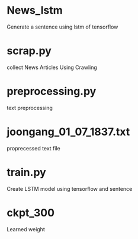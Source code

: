 # News_lstm
Generate a sentence using lstm of tensorflow

# scrap.py 
collect News Articles Using Crawling

# preprocessing.py
text preprocessing

# joongang_01_07_1837.txt
proprecessed text file

# train.py
Create LSTM model using tensorflow and sentence

# ckpt_300
Learned weight
